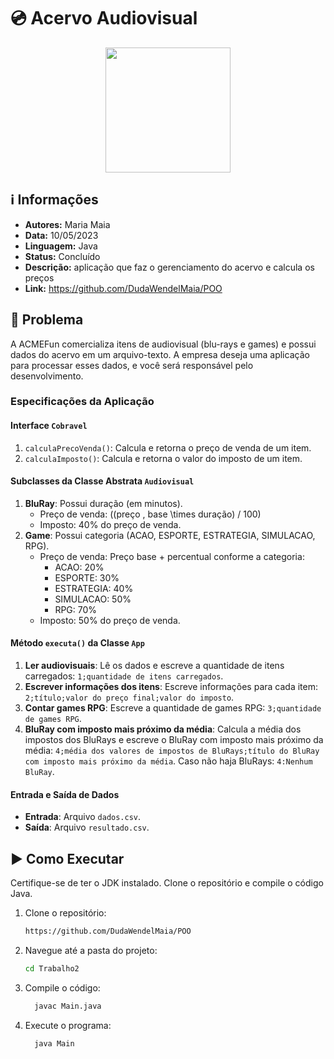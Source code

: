 # 💿 Acervo Audiovisual

<div align="center"> 
<img width="200" height="200" src="https://png.pngtree.com/png-clipart/20220117/original/pngtree-audio-visual-audio-visual-play-promotional-video-mobile-internet-2-5d-png-image_7150034.png">
</div>

## ℹ️ Informações
- **Autores:** Maria Maia
- **Data:** 10/05/2023
- **Linguagem:** Java
- **Status:** Concluído
- **Descrição:** aplicação que faz o gerenciamento do acervo e calcula os preços
- **Link:** https://github.com/DudaWendelMaia/POO

## 🎯 Problema

A ACMEFun comercializa itens de audiovisual (blu-rays e games) e possui dados do acervo em um arquivo-texto. A empresa deseja uma aplicação para processar esses dados, e você será responsável pelo desenvolvimento.

### Especificações da Aplicação

#### Interface `Cobravel`

1. `calculaPrecoVenda()`: Calcula e retorna o preço de venda de um item.
2. `calculaImposto()`: Calcula e retorna o valor do imposto de um item.

#### Subclasses da Classe Abstrata `Audiovisual`

1. **BluRay**: Possui duração (em minutos).
   - Preço de venda: \((preço \, base \times duração) / 100\)
   - Imposto: 40% do preço de venda.
2. **Game**: Possui categoria (ACAO, ESPORTE, ESTRATEGIA, SIMULACAO, RPG).
   - Preço de venda: Preço base + percentual conforme a categoria:
     - ACAO: 20%
     - ESPORTE: 30%
     - ESTRATEGIA: 40%
     - SIMULACAO: 50%
     - RPG: 70%
   - Imposto: 50% do preço de venda.

#### Método `executa()` da Classe `App`

1. **Ler audiovisuais**: Lê os dados e escreve a quantidade de itens carregados: `1;quantidade de itens carregados`.
2. **Escrever informações dos itens**: Escreve informações para cada item: `2;título;valor do preço final;valor do imposto`.
3. **Contar games RPG**: Escreve a quantidade de games RPG: `3;quantidade de games RPG`.
4. **BluRay com imposto mais próximo da média**: Calcula a média dos impostos dos BluRays e escreve o BluRay com imposto mais próximo da média: `4;média dos valores de impostos de BluRays;título do BluRay com imposto mais próximo da média`. Caso não haja BluRays: `4:Nenhum BluRay`.

#### Entrada e Saída de Dados

- **Entrada**: Arquivo `dados.csv`.
- **Saída**: Arquivo `resultado.csv`.

## ▶️ Como Executar
Certifique-se de ter o JDK instalado. Clone o repositório e compile o código Java.

1. Clone o repositório:
    ```sh
    https://github.com/DudaWendelMaia/POO
    ```

2. Navegue até a pasta do projeto:
    ```sh
    cd Trabalho2
    ```

3. Compile o código:
    ```sh
      javac Main.java
    ```

4. Execute o programa:
    ```sh
      java Main
    ```

